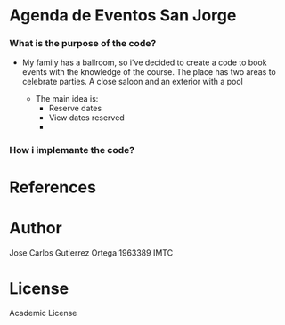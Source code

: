 # Agenda de Eventos San Jorge

### What is the purpose of the code?

- My family has a ballroom, so i've decided to create a code to book events with the knowledge of the course. The place has two areas to celebrate parties.
A close saloon and an exterior with a pool


  - The main idea is:
    -  Reserve dates  
    -  View dates reserved
    -  

### How i implemante the code?




  
  # References
  
  # Author
  
  Jose Carlos Gutierrez Ortega 1963389 IMTC
  
  # License
  
  Academic License
